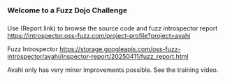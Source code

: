 ###
### Welcome to a Fuzz Dojo Challenge
###

Use (Report link) to browse the source code and fuzz introspector report https://introspector.oss-fuzz.com/project-profile?project=avahi

Fuzz Introspector
https://storage.googleapis.com/oss-fuzz-introspector/avahi/inspector-report/20250411/fuzz_report.html

Avahi only has very minor improvements possible. See the training video.
